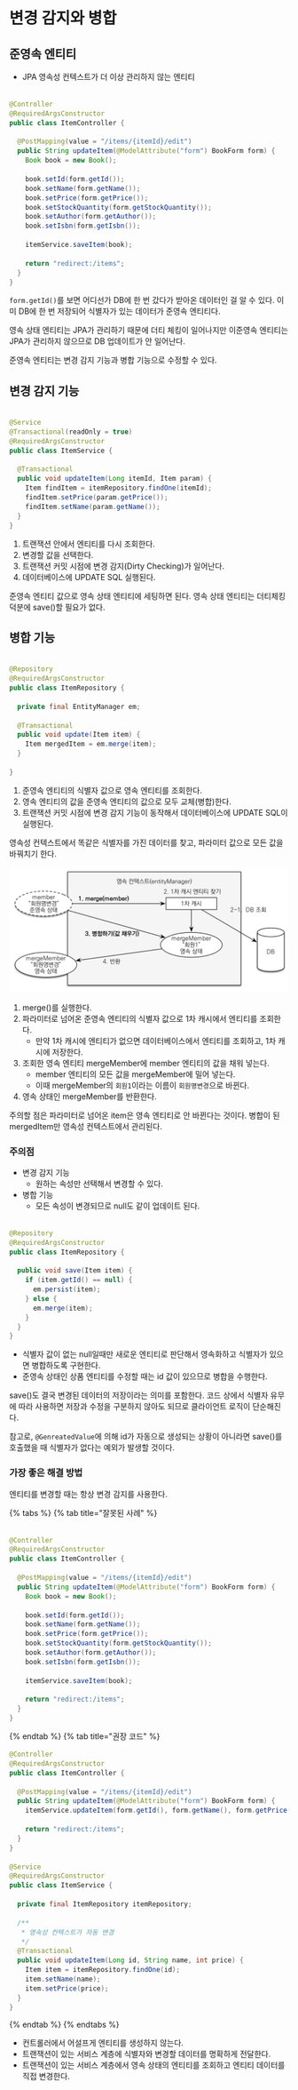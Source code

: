 # 변경 감지와 병합

## 준영속 엔티티

- JPA 영속성 컨텍스트가 더 이상 관리하지 않는 엔티티

```java

@Controller
@RequiredArgsConstructor
public class ItemController {

  @PostMapping(value = "/items/{itemId}/edit")
  public String updateItem(@ModelAttribute("form") BookForm form) {
    Book book = new Book();

    book.setId(form.getId());
    book.setName(form.getName());
    book.setPrice(form.getPrice());
    book.setStockQuantity(form.getStockQuantity());
    book.setAuthor(form.getAuthor());
    book.setIsbn(form.getIsbn());

    itemService.saveItem(book);

    return "redirect:/items";
  }
}
```

`form.getId()`를 보면 어디선가 DB에 한 번 갔다가 받아온 데이터인 걸 알 수 있다. 이미 DB에 한 번 저장되어 식별자가 있는 데이터가 준영속 엔티티다.

영속 상태 엔티티는 JPA가 관리하기 때문에 더티 체킹이 일어나지만 이준영속 엔티티는 JPA가 관리하지 않으므로 DB 업데이트가 안 일어난다.

준영속 엔티티는 변경 감지 기능과 병합 기능으로 수정할 수 있다.

## 변경 감지 기능

```java

@Service
@Transactional(readOnly = true)
@RequiredArgsConstructor
public class ItemService {

  @Transactional
  public void updateItem(Long itemId, Item param) {
    Item findItem = itemRepository.findOne(itemId);
    findItem.setPrice(param.getPrice());
    findItem.setName(param.getName());
  }
}
```

1. 트랜잭션 안에서 엔티티를 다시 조회한다.
2. 변경할 값을 선택한다.
3. 트랜잭션 커밋 시점에 변경 감지(Dirty Checking)가 일어난다.
4. 데이터베이스에 UPDATE SQL 실행된다.

준영속 엔티티 값으로 영속 상태 엔티티에 세팅하면 된다. 영속 상태 엔티티는 더티체킹 덕분에 save()할 필요가 없다.

## 병합 기능

```java

@Repository
@RequiredArgsConstructor
public class ItemRepository {

  private final EntityManager em;

  @Transactional
  public void update(Item item) {
    Item mergedItem = em.merge(item);
  }

}
```

1. 준영속 엔티티의 식별자 값으로 영속 엔티티를 조회한다.
2. 영속 엔티티의 값을 준영속 엔티티의 값으로 모두 교체(병합)한다.
3. 트랜잭션 커밋 시점에 변경 감지 기능이 동작해서 데이터베이스에 UPDATE SQL이 실행된다.

영속성 컨텍스트에서 똑같은 식별자를 가진 데이터를 찾고, 파라미터 값으로 모든 값을 바꿔치기 한다.

![](../../.gitbook/assets/kimyounghan-spring-boot-and-jpa-development/07/screenshot%202021-05-22%20오후%207.50.15.png)

1. merge()를 실행한다.
2. 파라미터로 넘어온 준영속 엔티티의 식별자 값으로 1차 캐시에서 엔티티를 조회한다.
    - 만약 1차 캐시에 엔티티가 없으면 데이터베이스에서 엔티티를 조회하고, 1차 캐시에 저장한다.
3. 조회한 영속 엔티티 mergeMember에 member 엔티티의 값을 채워 넣는다.
    - member 엔티티의 모든 값을 mergeMember에 밀어 넣는다.
    - 이때 mergeMember의 `회원1`이라는 이름이 `회원명변경`으로 바뀐다.
4. 영속 상태인 mergeMember를 반환한다.

주의할 점은 파라미터로 넘어온 item은 영속 엔티티로 안 바뀐다는 것이다. 병합이 된 mergedItem만 영속성 컨텍스트에서 관리된다.

### 주의점

- 변경 감지 기능
    - 원하는 속성만 선택해서 변경할 수 있다.
- 병합 기능
    - 모든 속성이 변경되므로 null도 같이 업데이트 된다.

```java

@Repository
@RequiredArgsConstructor
public class ItemRepository {

  public void save(Item item) {
    if (item.getId() == null) {
      em.persist(item);
    } else {
      em.merge(item);
    }
  }
}
```

- 식별자 값이 없는 null일때만 새로운 엔티티로 판단해서 영속화하고 식별자가 있으면 병합하도록 구현한다.
- 준영속 상태인 상품 엔티티를 수정할 때는 id 값이 있으므로 병합을 수행한다.

save()도 결국 변경된 데이터의 저장이라는 의미를 포함한다. 코드 상에서 식별자 유무에 따라 사용하면 저장과 수정을 구분하지 않아도 되므로 클라이언트 로직이 단순해진다.

참고로, `@GenreatedValue`에 의해 id가 자동으로 생성되는 상황이 아니라면 save()를 호출했을 때 식별자가 없다는 예외가 발생할 것이다.

### 가장 좋은 해결 방법

엔티티를 변경할 때는 항상 변경 감지를 사용한다.

{% tabs %} {% tab title="잘못된 사례" %}

```java

@Controller
@RequiredArgsConstructor
public class ItemController {

  @PostMapping(value = "/items/{itemId}/edit")
  public String updateItem(@ModelAttribute("form") BookForm form) {
    Book book = new Book();

    book.setId(form.getId());
    book.setName(form.getName());
    book.setPrice(form.getPrice());
    book.setStockQuantity(form.getStockQuantity());
    book.setAuthor(form.getAuthor());
    book.setIsbn(form.getIsbn());

    itemService.saveItem(book);

    return "redirect:/items";
  }
}
```

{% endtab %} {% tab title="권장 코드" %}

```java
@Controller
@RequiredArgsConstructor
public class ItemController {

  @PostMapping(value = "/items/{itemId}/edit")
  public String updateItem(@ModelAttribute("form") BookForm form) {
    itemService.updateItem(form.getId(), form.getName(), form.getPrice());

    return "redirect:/items";
  }
}

@Service
@RequiredArgsConstructor
public class ItemService {

  private final ItemRepository itemRepository;

  /**
   * 영속성 컨텍스트가 자동 변경
   */
  @Transactional
  public void updateItem(Long id, String name, int price) {
    Item item = itemRepository.findOne(id);
    item.setName(name);
    item.setPrice(price);
  }
}
```

{% endtab %} {% endtabs %}

- 컨트롤러에서 어설프게 엔티티를 생성하지 않는다.
- 트랜잭션이 있는 서비스 계층에 식별자와 변경할 데이터를 명확하게 전달한다.
- 트랜잭션이 있는 서비스 계층에서 영속 상태의 엔티티를 조회하고 엔티티 데이터를 직접 변경한다.